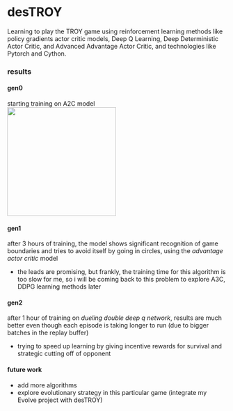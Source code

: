 # desTROY
Learning to play the TROY game using reinforcement learning methods like policy
gradients actor critic models, Deep Q Learning, Deep Deterministic Actor Critic,
and Advanced Advantage Actor Critic, and technologies like Pytorch and Cython.

### results
#### gen0
starting training on A2C model
<br><img src='res/training.gif' width="250" height="250" /><br>

#### gen1
after 3 hours of training, the model shows significant recognition of game
boundaries and tries to avoid itself by going in circles, using the *advantage
actor critic* model

- the leads are promising, but frankly, the training time for this algorithm is
  too slow for me, so i will be coming back to this problem to explore A3C,
  DDPG learning methods later

#### gen2
after 1 hour of training on *dueling double deep q network*, results are much better even though each
episode is taking longer to run (due to bigger batches in the replay buffer)

- trying to speed up learning by giving incentive rewards for survival and
  strategic cutting off of opponent

#### future work
- add more algorithms
- explore evolutionary strategy in this particular game (integrate my Evolve
  project with desTROY)
